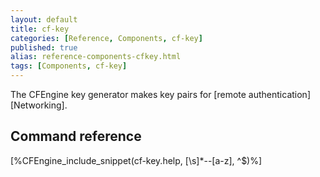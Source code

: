 ```yaml
---
layout: default
title: cf-key
categories: [Reference, Components, cf-key]
published: true
alias: reference-components-cfkey.html
tags: [Components, cf-key]
---
```


The CFEngine key generator makes key pairs for [remote 
authentication][Networking].

## Command reference

[%CFEngine_include_snippet(cf-key.help, [\s]*--[a-z], ^$)%]
